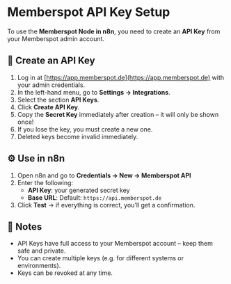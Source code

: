 # Memberspot API Key Setup

To use the **Memberspot Node in n8n**, you need to create an **API Key** from your Memberspot admin account.

## 🔑 Create an API Key

1. Log in at [https://app.memberspot.de](https://app.memberspot.de) with your admin credentials.
2. In the left-hand menu, go to **Settings → Integrations**.
3. Select the section **API Keys**.
4. Click **Create API Key**.
5. Copy the **Secret Key** immediately after creation – it will only be shown once!
6. If you lose the key, you must create a new one.
7. Deleted keys become invalid immediately.

## ⚙️ Use in n8n

1. Open n8n and go to **Credentials → New → Memberspot API**
2. Enter the following:
   - **API Key**: your generated secret key
   - **Base URL**: Default: `https://api.memberspot.de`
3. Click **Test** → if everything is correct, you’ll get a confirmation.

## 📌 Notes

- API Keys have full access to your Memberspot account – keep them safe and private.
- You can create multiple keys (e.g. for different systems or environments).
- Keys can be revoked at any time.
